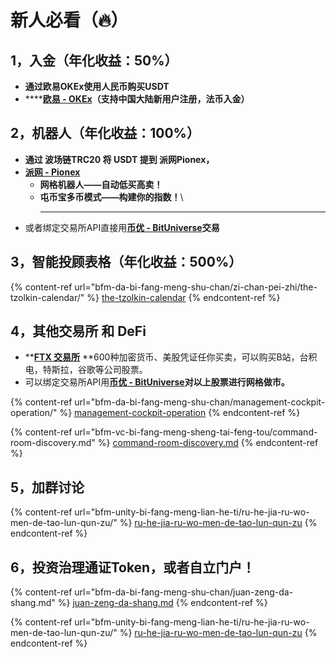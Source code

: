 # 新人必看（🔥）

## 1，入金（年化收益：50%）

* **通过欧易OKEx使用人民币购买USDT**
* ****[**欧易 - OKEx**](https://www.ouyi.fit/join/3626787447)**（支持中国大陆新用户注册，法币入金）**

## 2，机器人（年化收益：100%）

* **通过 波场链TRC20 将 USDT 提到 派网Pionex，**
* ****[**派网 - Pionex**](https://www.pionex.cc/zh-CN/sign/ref/NxwM4W0S)****
  * **网格机器人——自动低买高卖！**
  * **屯币宝多币模式——构建你的指数！**\
    ****
* 或者绑定交易所API直接用[**币优 - BitUniverse**](https://www.bituniverse.org/zh-CN/index.html)**交易**

## 3，智能投顾表格（年化收益：500%）

{% content-ref url="bfm-da-bi-fang-meng-shu-chan/zi-chan-pei-zhi/the-tzolkin-calendar/" %}
[the-tzolkin-calendar](bfm-da-bi-fang-meng-shu-chan/zi-chan-pei-zhi/the-tzolkin-calendar/)
{% endcontent-ref %}

## 4，其他交易所 和 DeFi

* ****[**FTX 交易所**](https://ftx.com/#a=45676115)** **600种加密货币、美股凭证任你买卖，可以购买B站，台积电，特斯拉，谷歌等公司股票。
* 可以绑定交易所API用[**币优 - BitUniverse**](https://www.bituniverse.org/zh-CN/index.html)**对以上股票进行网格做市。**

{% content-ref url="bfm-da-bi-fang-meng-shu-chan/management-cockpit-operation/" %}
[management-cockpit-operation](bfm-da-bi-fang-meng-shu-chan/management-cockpit-operation/)
{% endcontent-ref %}

{% content-ref url="bfm-vc-bi-fang-meng-sheng-tai-feng-tou/command-room-discovery.md" %}
[command-room-discovery.md](bfm-vc-bi-fang-meng-sheng-tai-feng-tou/command-room-discovery.md)
{% endcontent-ref %}

## 5，加群讨论

{% content-ref url="bfm-unity-bi-fang-meng-lian-he-ti/ru-he-jia-ru-wo-men-de-tao-lun-qun-zu/" %}
[ru-he-jia-ru-wo-men-de-tao-lun-qun-zu](bfm-unity-bi-fang-meng-lian-he-ti/ru-he-jia-ru-wo-men-de-tao-lun-qun-zu/)
{% endcontent-ref %}

## 6，投资治理通证Token，或者自立门户！

{% content-ref url="bfm-da-bi-fang-meng-shu-chan/juan-zeng-da-shang.md" %}
[juan-zeng-da-shang.md](bfm-da-bi-fang-meng-shu-chan/juan-zeng-da-shang.md)
{% endcontent-ref %}

{% content-ref url="bfm-unity-bi-fang-meng-lian-he-ti/ru-he-jia-ru-wo-men-de-tao-lun-qun-zu/" %}
[ru-he-jia-ru-wo-men-de-tao-lun-qun-zu](bfm-unity-bi-fang-meng-lian-he-ti/ru-he-jia-ru-wo-men-de-tao-lun-qun-zu/)
{% endcontent-ref %}
